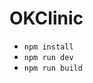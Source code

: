 # OKClinic

-   <code>npm install</code>
-   <code>npm run dev</code>
-   <code>npm run build</code>
